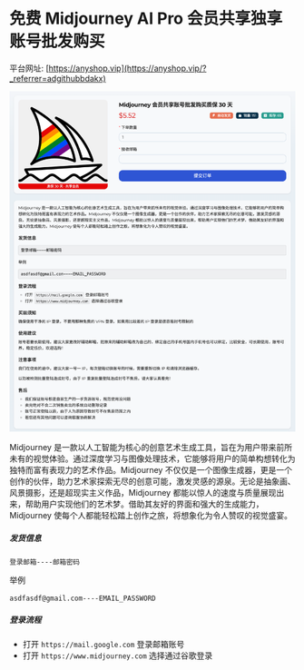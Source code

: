 # 免费 Midjourney AI Pro 会员共享独享账号批发购买

平台网址: [https://anyshop.vip](https://anyshop.vip/?_referrer=adgithubbdakx)

![anyshop-midjourney](anyshop-midjourney.png)

Midjourney 是一款以人工智能为核心的创意艺术生成工具，旨在为用户带来前所未有的视觉体验。通过深度学习与图像处理技术，它能够将用户的简单构想转化为独特而富有表现力的艺术作品。Midjourney 不仅仅是一个图像生成器，更是一个创作的伙伴，助力艺术家探索无尽的创意可能，激发灵感的源泉。无论是抽象画、风景摄影，还是超现实主义作品，Midjourney 都能以惊人的速度与质量展现出来，帮助用户实现他们的艺术梦。借助其友好的界面和强大的生成能力，Midjourney 使每个人都能轻松踏上创作之旅，将想象化为令人赞叹的视觉盛宴。

##### 发货信息

```
登录邮箱----邮箱密码
```

举例

```
asdfasdf@gmail.com----EMAIL_PASSWORD
```

##### 登录流程

- 打开 `https://mail.google.com` 登录邮箱账号
- 打开 `https://www.midjourney.com` 选择通过谷歌登录
